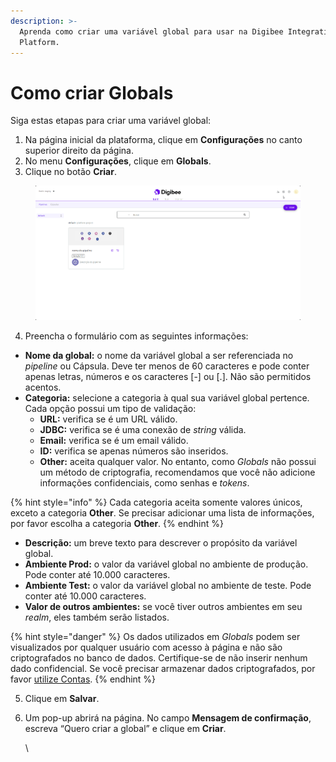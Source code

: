 ```yaml
---
description: >-
  Aprenda como criar uma variável global para usar na Digibee Integration
  Platform.
---
```


# Como criar Globals

Siga estas etapas para criar uma variável global:

1. Na página inicial da plataforma, clique em **Configurações** no canto superior direito da página.
2. No menu **Configurações**, clique em **Globals**.
3. Clique no botão **Criar**.

<figure><img src="../../.gitbook/assets/criar-global-NOVO.gif" alt="Navegando nas Configurações da Plataforma e acessando a página Globals."><figcaption></figcaption></figure>

4. Preencha o formulário com as seguintes informações:

* **Nome da global:** o nome da variável global a ser referenciada no _pipeline_ ou Cápsula. Deve ter menos de 60 caracteres e pode conter apenas letras, números e os caracteres \[-] ou \[.]. Não são permitidos acentos.
* **Categoria:** selecione a categoria à qual sua variável global pertence. Cada opção possui um tipo de validação:
  * **URL:** verifica se é um URL válido.
  * **JDBC:** verifica se é uma conexão de _string_ válida.
  * **Email:** verifica se é um email válido.
  * **ID:** verifica se apenas números são inseridos.
  * **Other:** aceita qualquer valor. No entanto, como _Globals_ não possui um método de criptografia, recomendamos que você não adicione informações confidenciais, como senhas e _tokens_.

{% hint style="info" %}
Cada categoria aceita somente valores únicos, exceto a categoria **Other**. Se precisar adicionar uma lista de informações, por favor escolha a categoria **Other**.
{% endhint %}

* **Descrição:** um breve texto para descrever o propósito da variável global.
* **Ambiente Prod:** o valor da variável global no ambiente de produção. Pode conter até 10.000 caracteres.
* **Ambiente Test:** o valor da variável global no ambiente de teste. Pode conter até 10.000 caracteres.
* **Valor de outros ambientes:** se você tiver outros ambientes em seu _realm_, eles também serão listados.

{% hint style="danger" %}
Os dados utilizados em _Globals_ podem ser visualizados por qualquer usuário com acesso à página e não são criptografados no banco de dados. Certifique-se de não inserir nenhum dado confidencial. Se você precisar armazenar dados criptografados, por favor [utilize Contas](https://docs.digibee.com/documentation/v/pt-br/settings/accounts).​
{% endhint %}

5. Clique em **Salvar**.
6.  Um pop-up abrirá na página. No campo **Mensagem de confirmação**, escreva “Quero criar a global” e clique em **Criar**.&#x20;

    \
